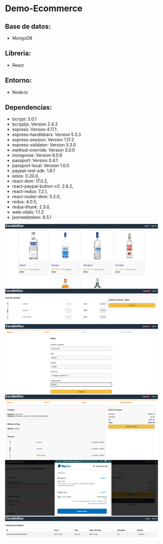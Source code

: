 # Demo-Ecommerce


## Base de datos: 
* MongoDB

## Libreria:
* React

## Entorno:
* NodeJs

## Dependencias:
* bcrypt: 5.0.1
* bcryptjs: Version 2.4.3
* express: Version 4.17.1
* express-handlebars: Version 5.3.3
* express-session: Version 1.17.2
* express-validator: Version 5.3.0
* method-override: Version 3.0.0
* mongoose: Version 6.0.6
* passport: Version 0.4.1
* passport-local: Version 1.0.0
* paypal-rest-sdk: 1.8.1
* axios: 0.20.0,
* react-dom: 17.0.2,
* react-paypal-button-v2: 2.6.2,
* react-redux: 7.2.1,
* react-router-dom: 5.2.0,
* redux: 4.0.5,
* redux-thunk: 2.3.0,
* web-vitals: 1.1.2
* jsonwebtoken: 8.5.1

![Inicio](/auxi/aux1.PNG)
![lista](/auxi/aux2.PNG)
![datos](/auxi/aux3.PNG)
![procesos](/auxi/aux4.PNG)
![paypal](/auxi/aux5.PNG)
![historial](/auxi/aux6.PNG)


